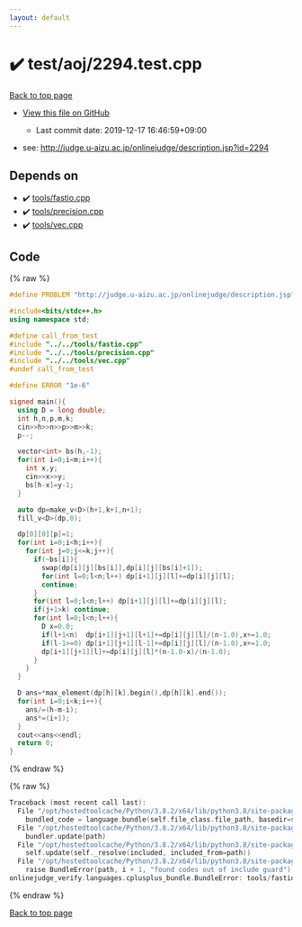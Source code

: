 ```yaml
---
layout: default
---
```


<!-- mathjax config similar to math.stackexchange -->
<script type="text/javascript" async
  src="https://cdnjs.cloudflare.com/ajax/libs/mathjax/2.7.5/MathJax.js?config=TeX-MML-AM_CHTML">
</script>
<script type="text/x-mathjax-config">
  MathJax.Hub.Config({
    TeX: { equationNumbers: { autoNumber: "AMS" }},
    tex2jax: {
      inlineMath: [ ['$','$'] ],
      processEscapes: true
    },
    "HTML-CSS": { matchFontHeight: false },
    displayAlign: "left",
    displayIndent: "2em"
  });
</script>

<script type="text/javascript" src="https://cdnjs.cloudflare.com/ajax/libs/jquery/3.4.1/jquery.min.js"></script>
<script src="https://cdn.jsdelivr.net/npm/jquery-balloon-js@1.1.2/jquery.balloon.min.js" integrity="sha256-ZEYs9VrgAeNuPvs15E39OsyOJaIkXEEt10fzxJ20+2I=" crossorigin="anonymous"></script>
<script type="text/javascript" src="../../../assets/js/copy-button.js"></script>
<link rel="stylesheet" href="../../../assets/css/copy-button.css" />


# :heavy_check_mark: test/aoj/2294.test.cpp

<a href="../../../index.html">Back to top page</a>

* <a href="{{ site.github.repository_url }}/blob/master/test/aoj/2294.test.cpp">View this file on GitHub</a>
    - Last commit date: 2019-12-17 16:46:59+09:00


* see: <a href="http://judge.u-aizu.ac.jp/onlinejudge/description.jsp?id=2294">http://judge.u-aizu.ac.jp/onlinejudge/description.jsp?id=2294</a>


## Depends on

* :heavy_check_mark: <a href="../../../library/tools/fastio.cpp.html">tools/fastio.cpp</a>
* :heavy_check_mark: <a href="../../../library/tools/precision.cpp.html">tools/precision.cpp</a>
* :heavy_check_mark: <a href="../../../library/tools/vec.cpp.html">tools/vec.cpp</a>


## Code

<a id="unbundled"></a>
{% raw %}
```cpp
#define PROBLEM "http://judge.u-aizu.ac.jp/onlinejudge/description.jsp?id=2294"

#include<bits/stdc++.h>
using namespace std;

#define call_from_test
#include "../../tools/fastio.cpp"
#include "../../tools/precision.cpp"
#include "../../tools/vec.cpp"
#undef call_from_test

#define ERROR "1e-6"

signed main(){
  using D = long double;
  int h,n,p,m,k;
  cin>>h>>n>>p>>m>>k;
  p--;

  vector<int> bs(h,-1);
  for(int i=0;i<m;i++){
    int x,y;
    cin>>x>>y;
    bs[h-x]=y-1;
  }

  auto dp=make_v<D>(h+1,k+1,n+1);
  fill_v<D>(dp,0);

  dp[0][0][p]=1;
  for(int i=0;i<h;i++){
    for(int j=0;j<=k;j++){
      if(~bs[i]){
        swap(dp[i][j][bs[i]],dp[i][j][bs[i]+1]);
        for(int l=0;l<n;l++) dp[i+1][j][l]+=dp[i][j][l];
        continue;
      }
      for(int l=0;l<n;l++) dp[i+1][j][l]+=dp[i][j][l];
      if(j+1>k) continue;
      for(int l=0;l<n;l++){
        D x=0.0;
        if(l+1<n)  dp[i+1][j+1][l+1]+=dp[i][j][l]/(n-1.0),x+=1.0;
        if(l-1>=0) dp[i+1][j+1][l-1]+=dp[i][j][l]/(n-1.0),x+=1.0;
        dp[i+1][j+1][l]+=dp[i][j][l]*(n-1.0-x)/(n-1.0);
      }
    }
  }

  D ans=*max_element(dp[h][k].begin(),dp[h][k].end());
  for(int i=0;i<k;i++){
    ans/=(h-m-i);
    ans*=(i+1);
  }
  cout<<ans<<endl;
  return 0;
}

```
{% endraw %}

<a id="bundled"></a>
{% raw %}
```cpp
Traceback (most recent call last):
  File "/opt/hostedtoolcache/Python/3.8.2/x64/lib/python3.8/site-packages/onlinejudge_verify/docs.py", line 347, in write_contents
    bundled_code = language.bundle(self.file_class.file_path, basedir=self.cpp_source_path)
  File "/opt/hostedtoolcache/Python/3.8.2/x64/lib/python3.8/site-packages/onlinejudge_verify/languages/cplusplus.py", line 68, in bundle
    bundler.update(path)
  File "/opt/hostedtoolcache/Python/3.8.2/x64/lib/python3.8/site-packages/onlinejudge_verify/languages/cplusplus_bundle.py", line 182, in update
    self.update(self._resolve(included, included_from=path))
  File "/opt/hostedtoolcache/Python/3.8.2/x64/lib/python3.8/site-packages/onlinejudge_verify/languages/cplusplus_bundle.py", line 151, in update
    raise BundleError(path, i + 1, "found codes out of include guard")
onlinejudge_verify.languages.cplusplus_bundle.BundleError: tools/fastio.cpp: line 5: found codes out of include guard

```
{% endraw %}

<a href="../../../index.html">Back to top page</a>

